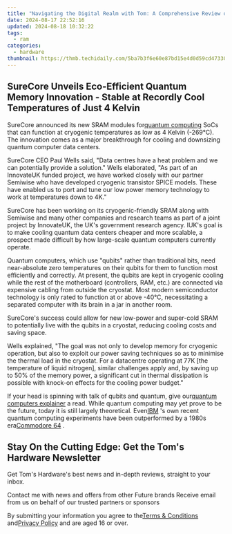 ```yaml
---
title: "Navigating the Digital Realm with Tom: A Comprehensive Review of Electronics and Software"
date: 2024-08-17 22:52:16
updated: 2024-08-18 10:32:22
tags:
  - ram
categories:
  - hardware
thumbnail: https://thmb.techidaily.com/5ba7b3f6e60e87bd15e4d0d59cd473305f169947afe8b79e803b03fc556698ce.jpg
---
```


## SureCore Unveils Eco-Efficient Quantum Memory Innovation - Stable at Recordly Cool Temperatures of Just 4 Kelvin

SureCore announced its new SRAM modules for[quantum computing](https://tools.techidaily.com) SoCs that can function at cryogenic temperatures as low as 4 Kelvin (-269°C). The innovation comes as a major breakthrough for cooling and downsizing quantum computer data centers.  
  
 SureCore CEO Paul Wells said, "Data centres have a heat problem and we can potentially provide a solution." Wells elaborated, "As part of an InnovateUK funded project, we have worked closely with our partner Semiwise who have developed cryogenic transistor SPICE models. These have enabled us to port and tune our low power memory technology to work at temperatures down to 4K."  
  
 SureCore has been working on its cryogenic-friendly SRAM along with Semiwise and many other companies and research teams as part of a joint project by InnovateUK, the UK's government research agency. IUK's goal is to make cooling quantum data centers cheaper and more scalable, a prospect made difficult by how large-scale quantum computers currently operate.  
  
 Quantum computers, which use "qubits" rather than traditional bits, need near-absolute zero temperatures on their qubits for them to function most efficiently and correctly. At present, the qubits are kept in cryogenic cooling while the rest of the motherboard (controllers, RAM, etc.) are connected via expensive cabling from outside the cryostat. Most modern semiconductor technology is only rated to function at or above -40°C, necessitating a separated computer with its brain in a jar in another room.  
  
 SureCore's success could allow for new low-power and super-cold SRAM to potentially live with the qubits in a cryostat, reducing cooling costs and saving space.  
  
 Wells explained, "The goal was not only to develop memory for cryogenic operation, but also to exploit our power saving techniques so as to minimise the thermal load in the cryostat. For a datacentre operating at 77K \[the temperature of liquid nitrogen\], similar challenges apply and, by saving up to 50% of the memory power, a significant cut in thermal dissipation is possible with knock-on effects for the cooling power budget."  
  
 If your head is spinning with talk of qubits and quantum, give our[quantum computers explainer](https://tools.techidaily.com) a read. While quantum computing may yet prove to be the future, today it is still largely theoretical. Even[IBM](https://tools.techidaily.com) 's own recent quantum computing experiments have been outperformed by a 1980s era[Commodore 64](https://tools.techidaily.com) .

## Stay On the Cutting Edge: Get the Tom's Hardware Newsletter

 Get Tom's Hardware's best news and in-depth reviews, straight to your inbox.

 Contact me with news and offers from other Future brands  Receive email from us on behalf of our trusted partners or sponsors

 By submitting your information you agree to the[Terms & Conditions](https://futureplc.com/terms-conditions/) and[Privacy Policy](https://futureplc.com/privacy-policy/) and are aged 16 or over.

<ins class="adsbygoogle"
     style="display:block"
     data-ad-format="autorelaxed"
     data-ad-client="ca-pub-7571918770474297"
     data-ad-slot="1223367746"></ins>



<ins class="adsbygoogle"
     style="display:block"
     data-ad-client="ca-pub-7571918770474297"
     data-ad-slot="8358498916"
     data-ad-format="auto"
     data-full-width-responsive="true"></ins>
